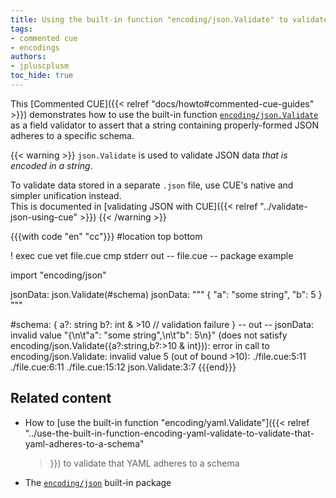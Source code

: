 ```yaml
---
title: Using the built-in function "encoding/json.Validate" to validate that JSON adheres to a schema
tags:
- commented cue
- encodings
authors:
- jpluscplusm
toc_hide: true
---
```


This [Commented CUE]({{< relref "docs/howto#commented-cue-guides" >}})
demonstrates how to use the built-in function
[`encoding/json.Validate`](https://pkg.go.dev/cuelang.org/go/pkg/encoding/json#Validate)
as a field validator to assert that a string containing properly-formed JSON
adheres to a specific schema.

{{< warning >}}
`json.Validate` is used to validate JSON data *that is encoded in a string*.

To validate data stored in a separate `.json` file, use CUE's native and
simpler unification instead.\
This is documented in
[validating JSON with CUE]({{< relref "../validate-json-using-cue" >}})
{{< /warning >}}

{{{with code "en" "cc"}}}
#location top bottom

! exec cue vet file.cue
cmp stderr out
-- file.cue --
package example

import "encoding/json"

jsonData: json.Validate(#schema)
jsonData: """
	{
		"a": "some string",
		"b": 5
	}
	"""

#schema: {
	a?: string
	b?: int & >10 // validation failure
}
-- out --
jsonData: invalid value "{\n\t\"a\": \"some string\",\n\t\"b\": 5\n}" (does not satisfy encoding/json.Validate({a?:string,b?:>10 & int})): error in call to encoding/json.Validate: invalid value 5 (out of bound >10):
    ./file.cue:5:11
    ./file.cue:6:11
    ./file.cue:15:12
    json.Validate:3:7
{{{end}}}

## Related content

- How to [use the built-in function "encoding/yaml.Validate"]({{< relref
    "../use-the-built-in-function-encoding-yaml-validate-to-validate-that-yaml-adheres-to-a-schema"
  >}}) to validate that YAML adheres to a schema
- The [`encoding/json`](https://pkg.go.dev/cuelang.org/go/pkg/encoding/json)
  built-in package
